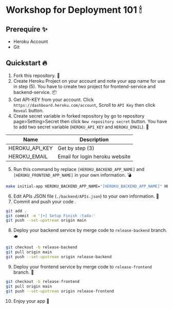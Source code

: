 # Workshop for Deployment 101 🕯

## Prerequire ✨

-   Heroku Account
-   Git

## Quickstart 🔥

1. Fork this repository. 💾
2. Create Heroku Project on your account and note your app name for use in step (5). You have to create two project for frontend-service and backend-service. 📦
3. Get API-KEY from your account. Click `https://dashboard.heroku.com/account`, Scroll to `API Key` then click `Reveal` button.
4. Create secret variable in forked repository by go to repository page>Setting>Secret then click `New repository secret` button. You have to add two secret variable (`HEROKU_API_KEY` and `HEROKU_EMAIL`). 🎉

| Name           | Description                    |
| -------------- | ------------------------------ |
| HEROKU_API_KEY | Get by step (3)                |
| HEROKU_EMAIL   | Email for login heroku website |

5. Run this command by replace `[HEROKU_BACKEND_APP_NAME]` and `[HEROKU_FRONTEND_APP_NAME]` in your own information. 💣

```bash
make initial-app HEROKU_BACKEND_APP_NAME="[HEROKU_BACKEND_APP_NAME]" HEROKU_FRONTEND_APP_NAME="[HEROKU_FRONTEND_APP_NAME]"
```

6. Edit APIs JSON file (`./backend/APIs.json`) to your own information. 📝
7. Commit and push your code .

```bash
git add .
git commit -m '[+] Setup Finish :tada:'
git push --set-upstream origin main
```

8. Deploy your backend service by merge code to `release-backend` branch. 🫖

```bash
git checkout -b release-backend
git pull origin main
git push --set-upstream origin release-backend

```

9.  Deploy your frontend service by merge code to `release-frontend` branch. 🍙

```bash
git checkout -b release-frontend
git pull origin main
git push --set-upstream origin release-frontend
```

10. Enjoy your app 🚀
